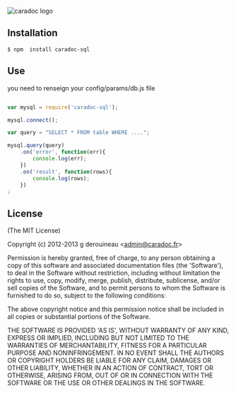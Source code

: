 ![caradoc logo](http://f.cl.ly/items/2v0d202T0D3Y271K431Q/caradoc_logo.png)




## Installation

    $ npm  install caradoc-sql

## Use

you need to renseign your config/params/db.js file

```js

var mysql = require('caradoc-sql');

mysql.connect();

var query = "SELECT * FROM table WHERE ....";

mysql.query(query)
    .on('error', function(err){
        console.log(err);
    })
    .on('result', function(rows){
        console.log(rows);
    })
;


```



## License

(The MIT License)

Copyright (c) 2012-2013 g derouineau &lt;admin@caradoc.fr&gt;

Permission is hereby granted, free of charge, to any person obtaining
a copy of this software and associated documentation files (the
'Software'), to deal in the Software without restriction, including
without limitation the rights to use, copy, modify, merge, publish,
distribute, sublicense, and/or sell copies of the Software, and to
permit persons to whom the Software is furnished to do so, subject to
the following conditions:

The above copyright notice and this permission notice shall be
included in all copies or substantial portions of the Software.

THE SOFTWARE IS PROVIDED 'AS IS', WITHOUT WARRANTY OF ANY KIND,
EXPRESS OR IMPLIED, INCLUDING BUT NOT LIMITED TO THE WARRANTIES OF
MERCHANTABILITY, FITNESS FOR A PARTICULAR PURPOSE AND NONINFRINGEMENT.
IN NO EVENT SHALL THE AUTHORS OR COPYRIGHT HOLDERS BE LIABLE FOR ANY
CLAIM, DAMAGES OR OTHER LIABILITY, WHETHER IN AN ACTION OF CONTRACT,
TORT OR OTHERWISE, ARISING FROM, OUT OF OR IN CONNECTION WITH THE
SOFTWARE OR THE USE OR OTHER DEALINGS IN THE SOFTWARE.
